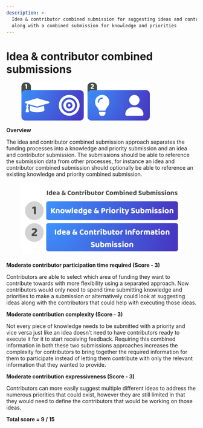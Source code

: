 ```yaml
---
description: >-
  Idea & contributor combined submission for suggesting ideas and contributors
  along with a combined submission for knowledge and priorities
---
```


# Idea & contributor combined submissions

<div align="left">

<figure><img src="../../.gitbook/assets/idea-contributor-combined-submission.png" alt="" width="340"><figcaption></figcaption></figure>

</div>



**Overview**

The idea and contributor combined submission approach separates the funding processes into a knowledge and priority submission and an idea and contributor submission. The submissions should be able to reference the submission data from other processes, for instance an idea and contributor combined submission should optionally be able to reference an existing knowledge and priority combined submission.

<div align="left">

<figure><img src="../../.gitbook/assets/idea-contributor-combined-submission-list.jpg" alt="" width="563"><figcaption></figcaption></figure>

</div>



**Moderate contributor participation time required (Score - 3)**

Contributors are able to select which area of funding they want to contribute towards with more flexibility using a separated approach. Now contributors would only need to spend time submitting knowledge and priorities to make a submission or alternatively could look at suggesting ideas along with the contributors that could help with executing those ideas.



**Moderate contribution complexity (Score - 3)**

Not every piece of knowledge needs to be submitted with a priority and vice versa just like an idea doesn’t need to have contributors ready to execute it for it to start receiving feedback. Requiring this combined information in both these two submissions approaches increases the complexity for contributors to bring together the required information for them to participate instead of letting them contribute with only the relevant information that they wanted to provide.



**Moderate contribution expressiveness (Score - 3)**

Contributors can more easily suggest multiple different ideas to address the numerous priorities that could exist, however they are still limited in that they would need to define the contributors that would be working on those ideas.



**Total score = 9 / 15**
